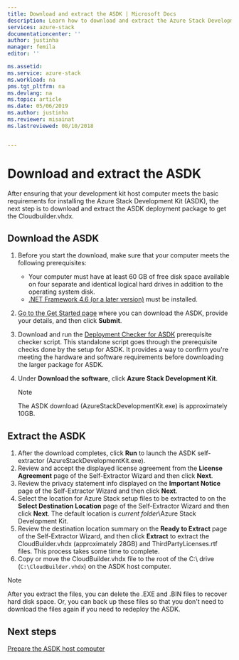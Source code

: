 ```yaml
---
title: Download and extract the ASDK | Microsoft Docs
description: Learn how to download and extract the Azure Stack Development Kit (ASDK).
services: azure-stack
documentationcenter: ''
author: justinha
manager: femila
editor: ''

ms.assetid: 
ms.service: azure-stack
ms.workload: na
pms.tgt_pltfrm: na
ms.devlang: na
ms.topic: article
ms.date: 05/06/2019
ms.author: justinha
ms.reviewer: misainat
ms.lastreviewed: 08/10/2018


---
```


# Download and extract the ASDK
After ensuring that your development kit host computer meets the basic requirements for installing the Azure Stack Development Kit (ASDK), the next step is to download and extract the ASDK deployment package to get the Cloudbuilder.vhdx.

## Download the ASDK
1. Before you start the download, make sure that your computer meets the following prerequisites:

   - Your computer must have at least 60 GB of free disk space available on four separate and identical logical hard drives in addition to the operating system disk.
   - [.NET Framework 4.6 (or a later version)](https://dotnet.microsoft.com/download/dotnet-framework-runtime/net46) must be installed.

2. [Go to the Get Started page](https://azure.microsoft.com/overview/azure-stack/try/?v=try) where you can download the ASDK, provide your details, and then click **Submit**.
3. Download and run the [Deployment Checker for ASDK](https://go.microsoft.com/fwlink/?LinkId=828735&clcid=0x409) prerequisite checker script. This standalone script goes through the prerequisite checks done by the setup for ASDK. It provides a way to confirm you're meeting the hardware and software requirements before downloading the larger package for ASDK.
4. Under **Download the software**, click **Azure Stack Development Kit**.

   > [!NOTE]
   > The ASDK download (AzureStackDevelopmentKit.exe) is approximately 10GB.

## Extract the ASDK
1. After the download completes, click **Run** to launch the ASDK self-extractor (AzureStackDevelopmentKit.exe).
2. Review and accept the displayed license agreement from the **License Agreement** page of the Self-Extractor Wizard and then click **Next**.
3. Review the privacy statement info displayed on the **Important Notice** page of the Self-Extractor Wizard and then click **Next**.
4. Select the location for Azure Stack setup files to be extracted to on the **Select Destination Location** page of the Self-Extractor Wizard and then click **Next**. The default location is *current folder*\Azure Stack Development Kit. 
5. Review the destination location summary on the **Ready to Extract** page of the Self-Extractor Wizard, and then click **Extract** to extract the CloudBuilder.vhdx (approximately 28GB) and ThirdPartyLicenses.rtf files. This process takes some time to complete.
6. Copy or move the CloudBuilder.vhdx file to the root of the C:\ drive (`C:\CloudBuilder.vhdx`) on the ASDK host computer.

> [!NOTE]
> After you extract the files, you can delete the .EXE and .BIN files to recover hard disk space. Or, you can back up these files so that you don't need to download the files again if you need to redeploy the ASDK.


## Next steps
[Prepare the ASDK host computer](asdk-prepare-host.md)